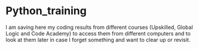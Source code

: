 # Python_training
I am saving here my coding results from different courses (Upskilled, Global Logic and Code Academy) to access them from different computers 
and to look at them later in case I forget something and want to clear up or revisit.

